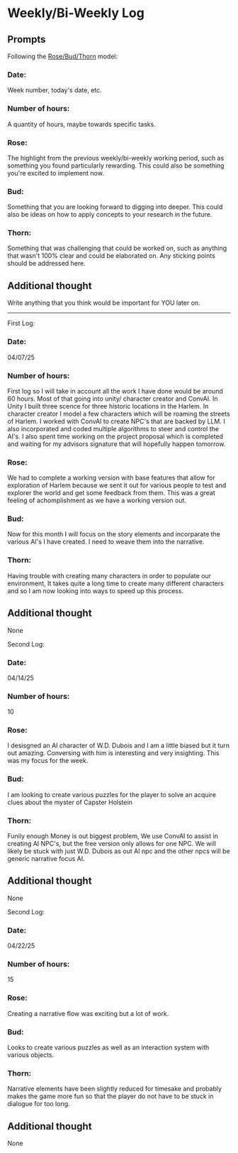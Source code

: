 # Weekly/Bi-Weekly Log

## Prompts
Following the [Rose/Bud/Thorn](https://www.panoramaed.com/blog/rose-bud-thorn-activity-and-worksheet#:~:text=%22Rose%2C%20Bud%2C%20Thorn%22%20is%20a%20mindful%20design%2D,day%2C%20week%2C%20or%20month.) model:

### Date: 
Week number, today's date, etc. 


### Number of hours: 
A quantity of hours, maybe towards specific tasks. 

### Rose:
The highlight from the previous weekly/bi-weekly working period, such as something you found particularly rewarding. This could also be something you're excited to implement now.

### Bud: 
Something that you are looking forward to digging into deeper. This could also be ideas on how to apply concepts to your research in the future. 

### Thorn: 
Something that was challenging that could be worked on, such as anything that wasn't 100% clear and could be elaborated on. Any sticking points should be addressed here. 

## Additional thought
Write anything that you think would be important for YOU later on.

---


First Log:
### Date: 
04/07/25


### Number of hours: 
First log so I will take in account all the work I have done would be around 60 hours. Most of that going into unity/ character creator and ConvAI. In Unity I built three scence for three historic locations in the Harlem. In character creator I model a few characters which will be roaming the streets of Harlem. I worked with ConvAI to create NPC's that are backed by LLM. I also incorporated and coded multiple algorithms to steer and control the AI's. I also spent time working on the project proposal which is completed and waiting for my advisors signature that will hopefully happen tomorrow.

### Rose:
We had to complete a working version with base features that allow for exploration of Harlem because we sent it out for various people to test and explorer the world and get some feedback from them. This was a great feeling of achomplishment as we have a working version out.

### Bud: 
Now for this month I will focus on the story elements and incorparate the various AI's I have created. I need to weave them into the narrative.

### Thorn: 
Having trouble with creating many characters in order to populate our environment, It takes quite a long time to create many different characters and so I am now looking into ways to speed up this process.

## Additional thought
None

Second Log:
### Date: 
04/14/25


### Number of hours: 
10 

### Rose:
I desisgned an AI character of W.D. Dubois and I am a little biased but it turn out amazing. Conversing with him is interesting and very insighting. This was my focus for the week.

### Bud: 
I am looking to create various puzzles for the player to solve an acquire clues about the myster of Capster Holstein

### Thorn: 
Funily enough Money is out biggest problem, We use ConvAI to assist in creating AI NPC's, but the free version only allows for one NPC. We will likely be stuck with just W.D. Dubois as out AI npc and the other npcs will be generic narrative focus AI.

## Additional thought
None

Second Log:
### Date: 
04/22/25


### Number of hours: 
15 

### Rose:
Creating a narrative flow was exciting but a lot of work.

### Bud: 
Looks to create various puzzles as well as an interaction system with various objects.

### Thorn: 
Narrative elements have been slightly reduced for timesake and probably makes the game more fun so that the player do not have to be stuck in dialogue for too long.

## Additional thought
None
